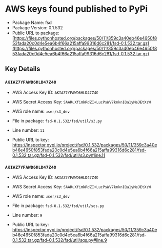 # AWS keys found published to PyPi

* Package Name: fsd
* Package Version: 0.1.532
* Public URL to package: [https://files.pythonhosted.org/packages/50/11/359c3a40eb46e4650f853fada20c0d4e5ea6b4f66a215affa99316d6c281/fsd-0.1.532.tar.gz](https://files.pythonhosted.org/packages/50/11/359c3a40eb46e4650f853fada20c0d4e5ea6b4f66a215affa99316d6c281/fsd-0.1.532.tar.gz)

## Key Details

### `AKIAZ7YFAWD6HLD47Z4O`

* AWS Access Key ID: `AKIAZ7YFAWD6HLD47Z4O`
* AWS Secret Access Key: `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` 
* AWS role name: `user/s3_dev`
* File in package: `fsd-0.1.532/fsd/util/s3.py`
* Line number: `11`

* Public URL to key: https://inspector.pypi.io/project/fsd/0.1.532/packages/50/11/359c3a40eb46e4650f853fada20c0d4e5ea6b4f66a215affa99316d6c281/fsd-0.1.532.tar.gz/fsd-0.1.532/fsd/util/s3.py#line.11



### `AKIAZ7YFAWD6HLD47Z4O`

* AWS Access Key ID: `AKIAZ7YFAWD6HLD47Z4O`
* AWS Secret Access Key: `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` 
* AWS role name: `user/s3_dev`
* File in package: `fsd-0.1.532/fsd/util/sqs.py`
* Line number: `9`

* Public URL to key: https://inspector.pypi.io/project/fsd/0.1.532/packages/50/11/359c3a40eb46e4650f853fada20c0d4e5ea6b4f66a215affa99316d6c281/fsd-0.1.532.tar.gz/fsd-0.1.532/fsd/util/sqs.py#line.9


